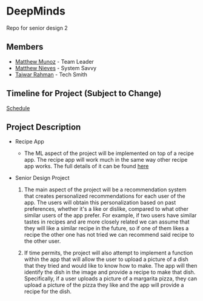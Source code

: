 # DeepMinds

Repo for senior design 2

## Members

- [Matthew Munoz](https://www.github.com/MattMunoz) - Team Leader
- [Matthew Nieves](https://www.github.com/Nieves350) - System Savvy
- [Tajwar Rahman](https://www.github.com/thetajwar2003) - Tech Smith

## Timeline for Project (Subject to Change)

[Schedule](https://docs.google.com/spreadsheets/d/1_CTNEVaTbUeiSTDD4i7zU3mf360-n2xHzTq5874sA4o/edit?gid=2016187939#gid=2016187939)

## Project Description

- Recipe App

  - The ML aspect of the project will be implemented on top of a recipe app. The recipe app will work much in the same way other recipe app works. The full details of it can be found [here](https://github.com/thetajwar2003/khuda-lagche)

- Senior Design Project

  1. The main aspect of the project will be a recommendation system that creates personalized recommendations for each user of the app. The users will obtain this personalization based on past preferences, whether it's a like or dislike, compared to what other similar users of the app prefer. For example, if two users have similar tastes in recipes and are more closely related we can assume that they will like a similar recipe in the future, so if one of them likes a recipe the other one has not tried we can recommend said recipe to the other user.

  2. If time permits, the project will also attempt to implement a function within the app that will allow the user to upload a picture of a dish that they tried and would like to know how to make. The app will then identify the dish in the image and provide a recipe to make that dish. Specifically, if a user uploads a picture of a margarita pizza, they can upload a picture of the pizza they like and the app will provide a recipe for the dish.
